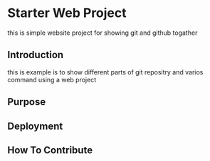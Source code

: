 # Starter Web Project

this is simple website project for showing git and github togather

## Introduction

this is example is to show different parts of git repositry and varios command using a web project

## Purpose

## Deployment

## How To Contribute